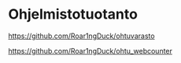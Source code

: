 # Ohjelmistotuotanto

https://github.com/Roar1ngDuck/ohtuvarasto

https://github.com/Roar1ngDuck/ohtu_webcounter

